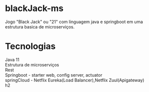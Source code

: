 # blackJack-ms
Jogo "Black Jack" ou "21" com linguagem java e springboot em uma estrutura basica de microserviços.<br />

# Tecnologias
Java 11<br />
Estrutura de microserviços<br />
Rest<br />
Springboot - starter web, config server, actuator<br />
springCloud - Netflix Eureka(Load Balancer),Netflix Zuul(Apigateway)<br />
h2<br />

